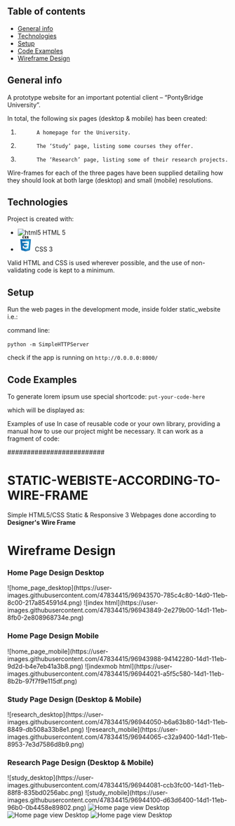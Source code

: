 ## Table of contents
* [General info](#general-info)
* [Technologies](#technologies)
* [Setup](#setup)
* [Code Examples](#Code-Examples)
* [Wireframe Design](#Wireframe-Design)

## General info

A prototype website for an important potential client – “PontyBridge University”. 

In total, the following six pages (desktop & mobile) has been created:
 
1.           A homepage for the University.
2.           The ‘Study’ page, listing some courses they offer.
3.           The ‘Research’ page, listing some of their research projects.

Wire-frames for each of the three pages have been supplied detailing how they should look at both large (desktop) and small (mobile) resolutions.

## Technologies
Project is created with:
</br>
* <img src="https://devicons.github.io/devicon/devicon.git/icons/html5/html5-original-wordmark.svg" alt="html5" width="35" height="35"/> HTML 5
* <img src="https://raw.githubusercontent.com/devicons/devicon/master/icons/css3/css3-original-wordmark.svg" alt="css3" width="35" height="35"/> CSS 3


Valid HTML and CSS is used wherever possible, and the use of non-validating code is kept to a minimum.

## Setup

Run the web pages in the development mode, inside folder static_website i.e.:

command line:

`python -m SimpleHTTPServer`

check if the app is running on `http://0.0.0.0:8000/`


## Code Examples
To generate lorem ipsum use special shortcode: `put-your-code-here`

which will be displayed as:

<p>Examples of use In case of reusable code or your own library, providing a manual how to use our project might be necessary. It can work as a fragment of code: </p>

#########################
# STATIC-WEBISTE-ACCORDING-TO-WIRE-FRAME
Simple HTML5/CSS Static & Responsive 3 Webpages done according to <b>Designer's Wire Frame</b>

# Wireframe Design
<h3>Home Page Design Desktop</h3>
![home_page_desktop](https://user-images.githubusercontent.com/47834415/96943570-785c4c80-14d0-11eb-8c00-217a854591d4.png)
![index html](https://user-images.githubusercontent.com/47834415/96943849-2e279b00-14d1-11eb-8fb0-2e808968734e.png)
<h3>Home Page Design Mobile</h3>
![home_page_mobile](https://user-images.githubusercontent.com/47834415/96943988-94142280-14d1-11eb-9d2d-b4e7eb41a3b8.png)
![indexmob html](https://user-images.githubusercontent.com/47834415/96944021-a5f5c580-14d1-11eb-8b2b-97f7f9e115df.png)
<h3>Study Page Design (Desktop & Mobile)</h3>
![research_desktop](https://user-images.githubusercontent.com/47834415/96944050-b6a63b80-14d1-11eb-8849-db508a33b8e1.png)
![research_mobile](https://user-images.githubusercontent.com/47834415/96944065-c32a9400-14d1-11eb-8953-7e3d7586d8b9.png)
<h3>Research Page Design (Desktop & Mobile)</h3>
![study_desktop](https://user-images.githubusercontent.com/47834415/96944081-ccb3fc00-14d1-11eb-88f8-835bd0256abc.png)
![study_mobile](https://user-images.githubusercontent.com/47834415/96944100-d63d6400-14d1-11eb-96b0-0b4458e89802.png)



<img src="https://i.imgur.com/TlpBLnG.png" alt="Home page view Desktop" width="300" heigh="300"/>

<img src="https://i.imgur.com/iQmTSbm.png" alt="Home page view Desktop" width="400" heigh="100"/>

<img src="https://i.imgur.com/KBj5R4Y.png" alt="Home page view Desktop" width="300" heigh="300"/>


